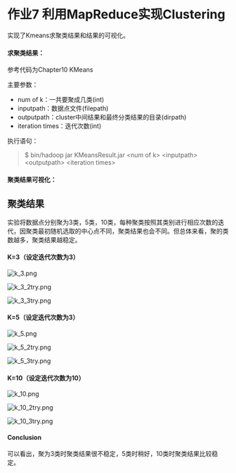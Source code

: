 # 作业7 利用MapReduce实现Clustering

实现了Kmeans求聚类结果和结果的可视化。

#### 求聚类结果：
参考代码为Chapter10 KMeans

主要参数：

* num of k：一共要聚成几类(int)
* inputpath：数据点文件(filepath)
* outputpath：cluster中间结果和最终分类结果的目录(dirpath)
* iteration times：迭代次数(int)

执行语句：
> $ bin/hadoop jar KMeansResult.jar \<num of k> \<inputpath> \<outputpath> \<iteration times>



#### 聚类结果可视化：

## 聚类结果

实验将数据点分别聚为3类，5类，10类，每种聚类按照其类别进行相应次数的迭代，因聚类最初随机选取的中心点不同，聚类结果也会不同。但总体来看，聚的类数越多，聚类结果越稳定。

#### K=3（设定迭代次数为3）

![k_3.png](https://i.loli.net/2020/11/16/nwSBR765DdsJI2j.png)

![k_3_2try.png](https://i.loli.net/2020/11/16/2A8vqfxhEcK4MeC.png)

![k_3_3try.png](https://i.loli.net/2020/11/16/Lr1JvdGCzyKqtmY.png)

#### K=5（设定迭代次数为3）

![k_5.png](https://i.loli.net/2020/11/16/4evNIrVoT8w9zlx.png)

![k_5_2try.png](https://i.loli.net/2020/11/16/h9O2HCWBbKE5TYy.png)

![k_5_3try.png](https://i.loli.net/2020/11/16/NxKps9Eq4DGFr1Q.png)

#### K=10（设定迭代次数为10）

![k_10.png](https://i.loli.net/2020/11/16/PoTEAUxH82XFgpe.png)

![k_10_2try.png](https://i.loli.net/2020/11/16/o6auTGUxdp1zqQt.png)

![k_10_3try.png](https://i.loli.net/2020/11/16/WQspaXZy3dO9eRx.png)

#### Conclusion

可以看出，聚为3类时聚类结果很不稳定，5类时稍好，10类时聚类结果比较稳定。
